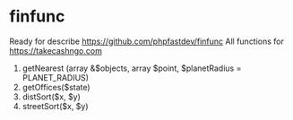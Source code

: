 # finfunc
Ready for describe https://github.com/phpfastdev/finfunc
All functions for https://takecashngo.com

1. getNearest (array &$objects, array $point, $planetRadius = PLANET_RADIUS)
2. getOffices($state)
3. distSort($x, $y)
4. streetSort($x, $y)
